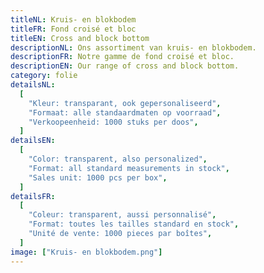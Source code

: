```yaml
---
titleNL: Kruis- en blokbodem
titleFR: Fond croisé et bloc
titleEN: Cross and block bottom
descriptionNL: Ons assortiment van kruis- en blokbodem.
descriptionFR: Notre gamme de fond croisé et bloc.
descriptionEN: Our range of cross and block bottom.
category: folie
detailsNL:
  [
    "Kleur: transparant, ook gepersonaliseerd",
    "Formaat: alle standaardmaten op voorraad",
    "Verkoopeenheid: 1000 stuks per doos",
  ]
detailsEN:
  [
    "Color: transparent, also personalized",
    "Format: all standard measurements in stock",
    "Sales unit: 1000 pcs per box",
  ]
detailsFR:
  [
    "Coleur: transparent, aussi personnalisé",
    "Format: toutes les tailles standard en stock",
    "Unité de vente: 1000 pieces par boîtes",
  ]
image: ["Kruis- en blokbodem.png"]
---
```

